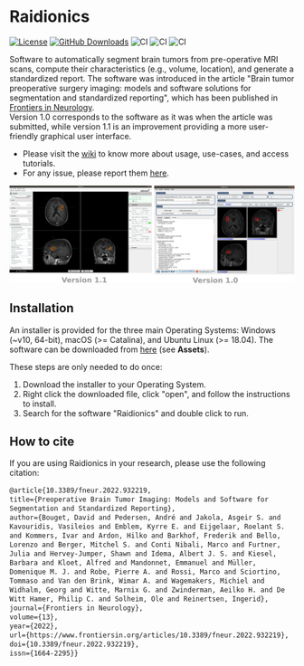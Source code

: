 # Raidionics 
[![License](https://img.shields.io/badge/License-BSD%202--Clause-orange.svg)](https://opensource.org/licenses/BSD-2-Clause)
[![GitHub Downloads](https://img.shields.io/github/downloads/dbouget/Raidionics/total?label=GitHub%20downloads&logo=github)](https://github.com/dbouget/Raidionics/releases)
![CI](https://github.com/dbouget/Raidionics/workflows/Build%20Windows/badge.svg?branch=master&event=push)
![CI](https://github.com/dbouget/Raidionics/workflows/Build%20Ubuntu/badge.svg?branch=master&event=push)
![CI](https://github.com/dbouget/Raidionics/workflows/Build%20macOS/badge.svg?branch=master&event=push)

Software to automatically segment brain tumors from pre-operative MRI scans, compute their characteristics (e.g., volume, location), and generate a standardized report.
The software was introduced in the article "Brain tumor preoperative surgery imaging: models and software solutions for
segmentation and standardized reporting", which has been published in [Frontiers in Neurology](https://www.frontiersin.org/articles/10.3389/fneur.2022.932219/full).  
Version 1.0 corresponds to the software as it was when the article was submitted, while version 1.1 is an improvement providing a more user-friendly graphical user interface.

* Please visit the [wiki](https://github.com/dbouget/Raidionics/wiki) to know more about usage, use-cases, and access tutorials.  
* For any issue, please report them [here](https://github.com/dbouget/Raidionics/issues).

![interface](images/interface-snapshot.png)


## Installation
An installer is provided for the three main Operating Systems: Windows (~v10, 64-bit), macOS (>= Catalina), and Ubuntu Linux (>= 18.04). 
The software can be downloaded from [here](https://github.com/dbouget/Raidionics/releases) (see **Assets**). 

These steps are only needed to do once:
1) Download the installer to your Operating System.
2) Right click the downloaded file, click "open", and follow the instructions to install.
3) Search for the software "Raidionics" and double click to run.

## How to cite
If you are using Raidionics in your research, please use the following citation:
```
@article{10.3389/fneur.2022.932219,
title={Preoperative Brain Tumor Imaging: Models and Software for Segmentation and Standardized Reporting},
author={Bouget, David and Pedersen, André and Jakola, Asgeir S. and Kavouridis, Vasileios and Emblem, Kyrre E. and Eijgelaar, Roelant S. and Kommers, Ivar and Ardon, Hilko and Barkhof, Frederik and Bello, Lorenzo and Berger, Mitchel S. and Conti Nibali, Marco and Furtner, Julia and Hervey-Jumper, Shawn and Idema, Albert J. S. and Kiesel, Barbara and Kloet, Alfred and Mandonnet, Emmanuel and Müller, Domenique M. J. and Robe, Pierre A. and Rossi, Marco and Sciortino, Tommaso and Van den Brink, Wimar A. and Wagemakers, Michiel and Widhalm, Georg and Witte, Marnix G. and Zwinderman, Aeilko H. and De Witt Hamer, Philip C. and Solheim, Ole and Reinertsen, Ingerid},
journal={Frontiers in Neurology},
volume={13},
year={2022},
url={https://www.frontiersin.org/articles/10.3389/fneur.2022.932219},
doi={10.3389/fneur.2022.932219},
issn={1664-2295}}
```
